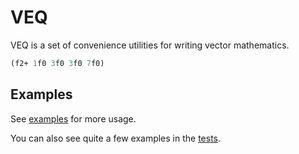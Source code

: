 # VEQ

VEQ is a set of convenience utilities for writing vector mathematics.

```lisp
(f2+ 1f0 3f0 3f0 7f0)
```



## Examples

See [examples](examples/ex.lisp) for more usage.

You can also see quite a few examples in the [tests](test/veq.lisp).


